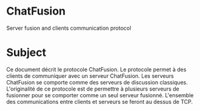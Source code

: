 # ChatFusion
Server fusion and clients communication protocol

# Subject

Ce document décrit le protocole ChatFusion. Le protocole permet à des clients de communiquer avec un serveur ChatFusion. Les serveurs ChatFusion se comporte comme des serveurs de discussion classiques. L'originalité de ce protocole est de permettre à plusieurs serveurs de fusionner pour se comporter comme un seul serveur fusionné. L'ensemble des communications entre clients et serveurs se feront au dessus de TCP.

